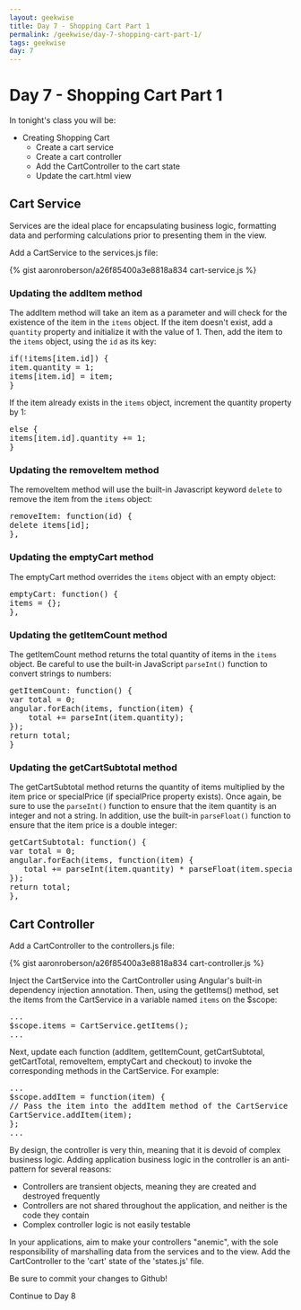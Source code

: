 ```yaml
---
layout: geekwise
title: Day 7 - Shopping Cart Part 1
permalink: /geekwise/day-7-shopping-cart-part-1/
tags: geekwise
day: 7
---
```


<h1>Day 7 - Shopping Cart Part 1</h1>

<p>In tonight's class you will be:</p>

<ul>
    <li>Creating Shopping Cart
        <ul>
            <li>Create a cart service</li>
            <li>Create a cart controller</li>
            <li>Add the CartController to the cart state</li>
            <li>Update the cart.html view</li>
        </ul>
    </li>
</ul>

<h2>Cart Service</h2>

<p>Services are the ideal place for encapsulating business logic, formatting data and performing calculations prior to presenting them in the view.</p>

<p>Add a CartService to the services.js file:</p>

{% gist aaronroberson/a26f85400a3e8818a834 cart-service.js %}

<h3>Updating the addItem method</h3>

<p>The addItem method will take an item as a parameter and will check for the existence of the item in the <code>items</code> object.
    If the item doesn't exist, add a <code>quantity</code> property and initialize it with the value of 1.
    Then, add the item to the <code>items</code> object, using the <code>id</code> as its key:</p>
<pre class="prettyprint lang-javascript">
if(!items[item.id]) {
item.quantity = 1;
items[item.id] = item;
}
</pre>

<p>If the item already exists in the <code>items</code> object, increment the quantity property by 1:</p>
<pre class="prettyprint lang-javascript">
else {
items[item.id].quantity += 1;
}
</pre>
<h3>Updating the removeItem method</h3>

<p>The removeItem method will use the built-in Javascript keyword <code>delete</code> to remove the item from the <code>items</code> object:</p>

<pre class="prettyprint lang-javascript">
removeItem: function(id) {
delete items[id];
},
</pre>

<h3>Updating the emptyCart method</h3>

<p>The emptyCart method overrides the <code>items</code> object with an empty object:</p>

<pre class="prettyprint lang-javascript">
emptyCart: function() {
items = {};
},
</pre>

<h3>Updating the getItemCount method</h3>

<p>The getItemCount method returns the total quantity of items in the <code>items</code> object.
    Be careful to use the built-in JavaScript <code>parseInt()</code> function to convert strings to numbers:</p>

<pre class="prettyprint lang-javascript">
getItemCount: function() {
var total = 0;
angular.forEach(items, function(item) {
    total += parseInt(item.quantity);
});
return total;
}
</pre>

<h3>Updating the getCartSubtotal method</h3>

<p>The getCartSubtotal method returns the quantity of items multiplied by the item price or specialPrice (if specialPrice property exists).
    Once again, be sure to use the <code>parseInt()</code> function to ensure that the item quantity is an integer and not a string.
    In addition, use the built-in <code>parseFloat()</code> function to ensure that the item price is a double integer:
</p>

<pre class="prettyprint lang-javascript">
getCartSubtotal: function() {
var total = 0;
angular.forEach(items, function(item) {
   total += parseInt(item.quantity) * parseFloat(item.specialPrice || item.price);
});
return total;
},
</pre>

<h2>Cart Controller</h2>

<p>Add a CartController to the controllers.js file:</p>

{% gist aaronroberson/a26f85400a3e8818a834 cart-controller.js %}

<p>Inject the CartService into the CartController using Angular's built-in dependency injection annotation.
    Then, using the getItems() method, set the items from the CartService in a variable named <code>items</code> on the $scope:
</p>
<pre class="prettyprint lang-javascript">
...
$scope.items = CartService.getItems();
...
</pre>

<p>Next, update each function (addItem, getItemCount, getCartSubtotal, getCartTotal, removeItem, emptyCart and checkout) to invoke the corresponding methods in the CartService. For example:</p>

<pre class="prettyprint lang-javascript">
...
$scope.addItem = function(item) {
// Pass the item into the addItem method of the CartService
CartService.addItem(item);
};
...
</pre>

<p>By design, the controller is very thin, meaning that it is devoid of complex business logic.
    Adding application business logic in the controller is an anti-pattern for several reasons:</p>

<ul>
    <li>Controllers are transient objects, meaning they are created and destroyed frequently</li>
    <li>Controllers are not shared throughout the application, and neither is the code they contain</li>
    <li>Complex controller logic is not easily testable</li>
</ul>

<p>In your applications, aim to make your controllers "anemic", with the sole responsibility of marshalling data from the services and to the view.
    Add the CartController to the 'cart' state of the 'states.js' file.</p>

<div class="alert alert-info">
    <p>Be sure to commit your changes to Github!</p>
</div>

<p><a ui-sref="geek.page({page_id: 8})" class="btn btn-default">Continue to Day 8</a></p>

 

<div disqus="'geekwise0107'"></div>